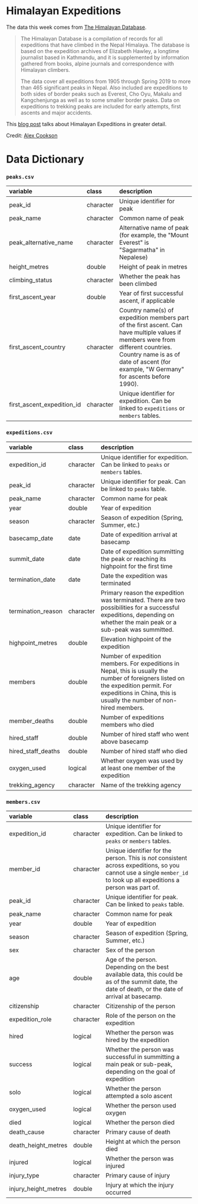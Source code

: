 # Himalayan Expeditions

The data this week comes from [The Himalayan Database](https://www.himalayandatabase.com/).

>The Himalayan Database is a compilation of records for all expeditions that have climbed in the Nepal Himalaya. The database is based on the expedition archives of Elizabeth Hawley, a longtime journalist based in Kathmandu, and it is supplemented by information gathered from books, alpine journals and correspondence with Himalayan climbers.
>
>The data cover all expeditions from 1905 through Spring 2019 to more than 465 significant peaks in Nepal. Also included are expeditions to both sides of border peaks such as Everest, Cho Oyu, Makalu and Kangchenjunga as well as to some smaller border peaks. Data on expeditions to trekking peaks are included for early attempts, first ascents and major accidents.



This [blog post](LINK_TO_ARTICLE) talks about Himalayan Expeditions in greater detail.

Credit: [Alex Cookson](https://twitter.com/alexcookson)




# Data Dictionary

### `peaks.csv`

| variable                   | class     | description                                                  |
| :------------------------- | :-------- | :----------------------------------------------------------- |
| peak_id                    | character | Unique identifier for peak                                   |
| peak_name                  | character | Common name of peak                                          |
| peak_alternative_name      | character | Alternative name of peak (for example, the "Mount Everest" is "Sagarmatha" in Nepalese) |
| height_metres              | double    | Height of peak in metres                                     |
| climbing_status            | character | Whether the peak has been climbed                            |
| first_ascent_year          | double    | Year of first successful ascent, if applicable               |
| first_ascent_country       | character | Country name(s) of expedition members part of the first ascent. Can have multiple values if members were from different countries. Country name is as of date of ascent (for example, "W Germany" for ascents before 1990). |
| first_ascent_expedition_id | character | Unique identifier for expedition. Can be linked to `expeditions` or `members` tables. |



### `expeditions.csv`

| variable           | class     | description                                                  |
| :----------------- | :-------- | :----------------------------------------------------------- |
| expedition_id      | character | Unique identifier for expedition. Can be linked to `peaks` or `members` tables. |
| peak_id            | character | Unique identifier for peak. Can be linked to `peaks` table.  |
| peak_name          | character | Common name for peak                                         |
| year               | double    | Year of expedition                                           |
| season             | character | Season of expedition (Spring, Summer, etc.)                  |
| basecamp_date      | date      | Date of expedition arrival at basecamp                       |
| summit_date        | date      | Date of expedition summitting the peak or reaching its highpoint for the first time |
| termination_date   | date      | Date the expedition was terminated                           |
| termination_reason | character | Primary reason the expedition was terminated. There are two possibilities for a successful expeditions, depending on whether the main peak or a sub-peak was summitted. |
| highpoint_metres   | double    | Elevation highpoint of the expedition                        |
| members            | double    | Number of expedition members. For expeditions in Nepal, this is usually the number of foreigners listed on the expedition permit. For expeditions in China, this is usually the number of non-hired members. |
| member_deaths      | double    | Number of expeditions members who died                       |
| hired_staff        | double    | Number of hired staff who went above basecamp                |
| hired_staff_deaths | double    | Number of hired staff who died                               |
| oxygen_used        | logical   | Whether oxygen was used by at least one member of the expedition |
| trekking_agency    | character | Name of the trekking agency                                  |



### `members.csv`

| variable             | class     | description                                                  |
| :------------------- | :-------- | :----------------------------------------------------------- |
| expedition_id        | character | Unique identifier for expedition. Can be linked to `peaks` or `members` tables. |
| member_id            | character | Unique identifier for the person. This is *not* consistent across expeditions, so you cannot use a single `member_id` to look up all expeditions a person was part of. |
| peak_id              | character | Unique identifier for peak. Can be linked to `peaks` table.  |
| peak_name            | character | Common name for peak                                         |
| year                 | double    | Year of expedition                                           |
| season               | character | Season of expedition (Spring, Summer, etc.)                  |
| sex                  | character | Sex of the person                                            |
| age                  | double    | Age of the person. Depending on the best available data, this could be as of the summit date, the date of death, or the date of arrival at basecamp. |
| citizenship          | character | Citizenship of the person                                    |
| expedition_role      | character | Role of the person on the expedition                         |
| hired                | logical   | Whether the person was hired by the expedition               |
| success              | logical   | Whether the person was successful in summitting a main peak or sub-peak, depending on the goal of expedition |
| solo                 | logical   | Whether the person attempted a solo ascent                   |
| oxygen_used          | logical   | Whether the person used oxygen                               |
| died                 | logical   | Whether the person died                                      |
| death_cause          | character | Primary cause of death                                       |
| death_height_metres  | double    | Height at which the person died                              |
| injured              | logical   | Whether the person was injured                               |
| injury_type          | character | Primary cause of injury                                      |
| injury_height_metres | double    | Injury at which the injury occurred                          |

